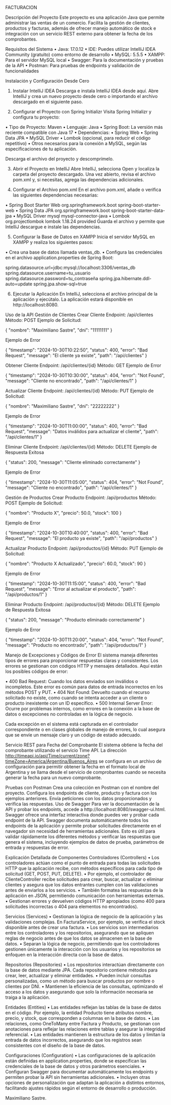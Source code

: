 FACTURACION

Descripción del Proyecto
Este proyecto es una aplicación Java que permite administrar las ventas de un comercio. Facilita la gestión de clientes, productos y facturas, además de ofrecer manejo automático de stock e integración con un servicio REST externo para obtener la fecha de los comprobantes.

Requisitos del Sistema
• Java: 17.0.12
• IDE: Puedes utilizar IntelliJ IDEA Community (gratuito) como entorno de desarrollo
• MySQL: 5.5.5
• XAMPP: Para el servidor MySQL local
• Swagger: Para la documentación y pruebas de la API
• Postman: Para pruebas de endpoints y validación de funcionalidades

Instalación y Configuración Desde Cero
1. Instalar IntelliJ IDEA
Descarga e instala IntelliJ IDEA desde aquí. Abre IntelliJ y crea un nuevo proyecto desde cero o importando el archivo descargado en el siguiente paso.

2. Configurar el Proyecto con Spring Initializr
Visita Spring Initializr y configura tu proyecto:

• Tipo de Proyecto: Maven
• Lenguaje: Java
• Spring Boot: La versión más reciente compatible con Java 17
• Dependencias:
• Spring Web
• Spring Data JPA
• MySQL Driver
• Lombok (opcional, para reducir el código repetitivo)
• Otros necesarios para la conexión a MySQL, según las especificaciones de tu aplicación.

Descarga el archivo del proyecto y descomprímelo.

3. Abrir el Proyecto en IntelliJ
Abre IntelliJ, selecciona Open y localiza la carpeta del proyecto descargado. Una vez abierto, revisa el archivo pom.xml y, si necesitas, agrega las dependencias adicionales.

4. Configurar el Archivo pom.xml
En el archivo pom.xml, añade o verifica las siguientes dependencias necesarias:

<dependencies> • Spring Boot Starter Web <dependency> <groupId>org.springframework.boot</groupId> <artifactId>spring-boot-starter-web</artifactId> </dependency> • Spring Data JPA <dependency> <groupId>org.springframework.boot</groupId> <artifactId>spring-boot-starter-data-jpa</artifactId> </dependency> • MySQL Driver <dependency> <groupId>mysql</groupId> <artifactId>mysql-connector-java</artifactId> </dependency> • Lombok <dependency> <groupId>org.projectlombok</groupId> <artifactId>lombok</artifactId> <version>1.18.24</version> <scope>provided</scope> </dependency> </dependencies>
Guarda el archivo y permite que IntelliJ descargue e instale las dependencias.

5. Configurar la Base de Datos en XAMPP
Inicia el servidor MySQL en XAMPP y realiza los siguientes pasos:

• Crea una base de datos llamada ventas_db.
• Configura las credenciales en el archivo application.properties de Spring Boot:

spring.datasource.url=jdbc:mysql://localhost:3306/ventas_db
spring.datasource.username=tu_usuario
spring.datasource.password=tu_contraseña
spring.jpa.hibernate.ddl-auto=update
spring.jpa.show-sql=true

6. Ejecutar la Aplicación
En IntelliJ, selecciona el archivo principal de la aplicación y ejecútalo. La aplicación estará disponible en http://localhost:8080.

Uso de la API
Gestión de Clientes
Crear Cliente
Endpoint: /api/clientes
Método: POST
Ejemplo de Solicitud:

{
"nombre": "Maximiliano Sastre",
"dni": "11111111"
}

Ejemplo de Error

{
"timestamp": "2024-10-30T10:22:50",
"status": 400,
"error": "Bad Request",
"message": "El cliente ya existe",
"path": "/api/clientes"
}

Obtener Cliente
Endpoint: /api/clientes/{id}
Método: GET
Ejemplo de Error

{
"timestamp": "2024-10-30T10:30:00",
"status": 404,
"error": "Not Found",
"message": "Cliente no encontrado",
"path": "/api/clientes/1"
}

Actualizar Cliente
Endpoint: /api/clientes/{id}
Método: PUT
Ejemplo de Solicitud:

{
"nombre": "Maximiliano Sastre",
"dni": "22222222"
}

Ejemplo de Error

{
"timestamp": "2024-10-30T11:00:00",
"status": 400,
"error": "Bad Request",
"message": "Datos inválidos para actualizar el cliente",
"path": "/api/clientes/1"
}

Eliminar Cliente
Endpoint: /api/clientes/{id}
Método: DELETE
Ejemplo de Respuesta Exitosa

{
"status": 200,
"message": "Cliente eliminado correctamente"
}

Ejemplo de Error

{
"timestamp": "2024-10-30T11:05:00",
"status": 404,
"error": "Not Found",
"message": "Cliente no encontrado",
"path": "/api/clientes/1"
}

Gestión de Productos
Crear Producto
Endpoint: /api/productos
Método: POST
Ejemplo de Solicitud:

{
"nombre": "Producto X",
"precio": 50.0,
"stock": 100
}

Ejemplo de Error

{
"timestamp": "2024-10-30T10:40:00",
"status": 400,
"error": "Bad Request",
"message": "El producto ya existe",
"path": "/api/productos"
}

Actualizar Producto
Endpoint: /api/productos/{id}
Método: PUT
Ejemplo de Solicitud:

{
"nombre": "Producto X Actualizado",
"precio": 60.0,
"stock": 90
}

Ejemplo de Error

{
"timestamp": "2024-10-30T11:15:00",
"status": 400,
"error": "Bad Request",
"message": "Error al actualizar el producto",
"path": "/api/productos/1"
}

Eliminar Producto
Endpoint: /api/productos/{id}
Método: DELETE
Ejemplo de Respuesta Exitosa

{
"status": 200,
"message": "Producto eliminado correctamente"
}

Ejemplo de Error

{
"timestamp": "2024-10-30T11:20:00",
"status": 404,
"error": "Not Found",
"message": "Producto no encontrado",
"path": "/api/productos/1"
}

Manejo de Excepciones y Códigos de Error
El sistema maneja diferentes tipos de errores para proporcionar respuestas claras y consistentes. Los errores se gestionan con códigos HTTP y mensajes detallados. Aquí están los posibles códigos de error:

• 400 Bad Request: Cuando los datos enviados son inválidos o incompletos. Este error es común para datos de entrada incorrectos en los métodos POST y PUT.
• 404 Not Found: Devuelto cuando el recurso solicitado no existe, como cuando se intenta acceder a un cliente o producto inexistente con un ID específico.
• 500 Internal Server Error: Ocurre por problemas internos, como errores en la conexión a la base de datos o excepciones no controladas en la lógica de negocio.

Cada excepción en el sistema está capturada en el controlador correspondiente o en clases globales de manejo de errores, lo cual asegura que se envíe un mensaje claro y un código de estado adecuado.

Servicio REST para Fecha del Comprobante
El sistema obtiene la fecha del comprobante utilizando el servicio Time API. La dirección http://timeapi.io/api/Time/current/zone?timeZone=America/Argentina/Buenos_Aires se configura en un archivo de configuración para permitir obtener la fecha en el formato local de Argentina y se llama desde el servicio de comprobantes cuando se necesita generar la fecha para un nuevo comprobante.

Pruebas con Postman
Crea una colección en Postman con el nombre del proyecto.
Configura los endpoints de cliente, producto y factura con los ejemplos anteriores.
Envía peticiones con los datos proporcionados y verifica las respuestas.
Uso de Swagger
Para ver la documentación de la API y probar los endpoints, accede a http://localhost:8080/swagger-ui.html. Swagger ofrece una interfaz interactiva donde puedes ver y probar cada endpoint de la API. Swagger documenta automáticamente todos los endpoints de la aplicación y permite probar solicitudes directamente en el navegador sin necesidad de herramientas adicionales. Esto es útil para validar rápidamente los diferentes métodos y verificar las respuestas que genera el sistema, incluyendo ejemplos de datos de prueba, parámetros de entrada y respuestas de error.

Explicación Detallada de Componentes
Controladores (Controllers)
• Los controladores actúan como el punto de entrada para todas las solicitudes HTTP que la aplicación recibe, con métodos específicos para cada tipo de solicitud (GET, POST, PUT, DELETE).
• Por ejemplo, el controlador de ClienteController recibe solicitudes para crear, buscar, actualizar o eliminar clientes y asegura que los datos entrantes cumplen con las validaciones antes de enviarlos a los servicios.
• También formatea las respuestas de la aplicación en JSON, permitiendo comunicación con herramientas externas.
• Gestionan errores y devuelven códigos HTTP apropiados (como 400 para solicitudes incorrectas o 404 para elementos no encontrados).

Servicios (Services)
• Gestionan la lógica de negocio de la aplicación y las validaciones complejas. En FacturaService, por ejemplo, se verifica el stock disponible antes de crear una factura.
• Los servicios son intermediarios entre los controladores y los repositorios, asegurando que se apliquen reglas de negocio antes de que los datos se almacenen en la base de datos.
• Separan la lógica de negocio, permitiendo que los controladores gestionen únicamente la interacción con los usuarios y los repositorios se enfoquen en la interacción directa con la base de datos.

Repositorios (Repositories)
• Los repositorios interactúan directamente con la base de datos mediante JPA. Cada repositorio contiene métodos para crear, leer, actualizar y eliminar entidades.
• Pueden incluir consultas personalizadas, como un método para buscar productos por nombre o clientes por DNI.
• Mantienen la eficiencia de las consultas, optimizando el acceso a los datos y asegurando que solo la información necesaria se traiga a la aplicación.

Entidades (Entities)
• Las entidades reflejan las tablas de la base de datos en el código. Por ejemplo, la entidad Producto tiene atributos nombre, precio, y stock, que corresponden a columnas en la base de datos.
• Las relaciones, como OneToMany entre Factura y Producto, se gestionan con anotaciones para reflejar las relaciones entre tablas y asegurar la integridad referencial.
• Las entidades mantienen la estructura de los datos y limitan la entrada de datos incorrectos, asegurando que los registros sean consistentes con el diseño de la base de datos.

Configuraciones (Configuration)
• Las configuraciones de la aplicación están definidas en application.properties, donde se especifican las credenciales de la base de datos y otros parámetros esenciales.
• Configuran Swagger para documentar automáticamente los endpoints y permiten probar la API sin herramientas adicionales.
• Incluyen otras opciones de personalización que adaptan la aplicación a distintos entornos, facilitando ajustes rápidos según el entorno de desarrollo o producción.

Maximiliano Sastre.
